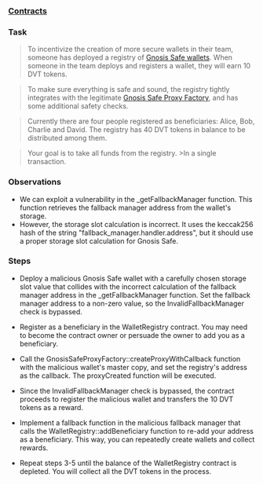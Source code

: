 ### [Contracts](https://github.com/tinchoabbate/damn-vulnerable-defi/tree/v3.0.0/contracts/backdoor)

### Task
> To incentivize the creation of more secure wallets in their team, someone has deployed a registry of [Gnosis Safe wallets](https://github.com/gnosis/safe-contracts/blob/v1.3.0/contracts/GnosisSafe.sol). When someone in the team deploys and registers a wallet, they will earn 10 DVT tokens.

>To make sure everything is safe and sound, the registry tightly integrates with the legitimate [Gnosis Safe Proxy Factory](https://github.com/gnosis/safe-contracts/blob/v1.3.0/contracts/proxies/GnosisSafeProxyFactory.sol), and has some additional safety checks.

>Currently there are four people registered as beneficiaries: Alice, Bob, Charlie and David. The registry has 40 DVT tokens in balance to be distributed among them.

>Your goal is to take all funds from the registry. >In a single transaction.

### Observations

- We can exploit a vulnerability in the _getFallbackManager function. This function retrieves the fallback manager address from the wallet's storage. 
- However, the storage slot calculation is incorrect. It uses the keccak256 hash of the string "fallback_manager.handler.address", but it should use a proper storage slot calculation for Gnosis Safe.

### Steps

- Deploy a malicious Gnosis Safe wallet with a carefully chosen storage slot value that collides with the incorrect calculation of the fallback manager address in the _getFallbackManager function. Set the fallback manager address to a non-zero value, so the InvalidFallbackManager check is bypassed.

- Register as a beneficiary in the WalletRegistry contract. You may need to become the contract owner or persuade the owner to add you as a beneficiary.

- Call the GnosisSafeProxyFactory::createProxyWithCallback function with the malicious wallet's master copy, and set the registry's address as the callback. The proxyCreated function will be executed.

- Since the InvalidFallbackManager check is bypassed, the contract proceeds to register the malicious wallet and transfers the 10 DVT tokens as a reward.

- Implement a fallback function in the malicious fallback manager that calls the WalletRegistry::addBeneficiary function to re-add your address as a beneficiary. This way, you can repeatedly create wallets and collect rewards.

- Repeat steps 3-5 until the balance of the WalletRegistry contract is depleted. You will collect all the DVT tokens in the process.